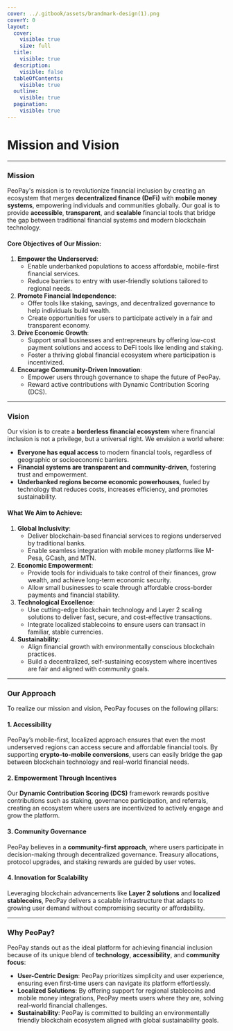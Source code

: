```yaml
---
cover: ../.gitbook/assets/brandmark-design(1).png
coverY: 0
layout:
  cover:
    visible: true
    size: full
  title:
    visible: true
  description:
    visible: false
  tableOfContents:
    visible: true
  outline:
    visible: true
  pagination:
    visible: true
---
```


# Mission and Vision

***

### **Mission**

PeoPay's mission is to revolutionize financial inclusion by creating an ecosystem that merges **decentralized finance (DeFi)** with **mobile money systems**, empowering individuals and communities globally. Our goal is to provide **accessible**, **transparent**, and **scalable** financial tools that bridge the gap between traditional financial systems and modern blockchain technology.

#### **Core Objectives of Our Mission**:

1. **Empower the Underserved**:
   * Enable underbanked populations to access affordable, mobile-first financial services.
   * Reduce barriers to entry with user-friendly solutions tailored to regional needs.
2. **Promote Financial Independence**:
   * Offer tools like staking, savings, and decentralized governance to help individuals build wealth.
   * Create opportunities for users to participate actively in a fair and transparent economy.
3. **Drive Economic Growth**:
   * Support small businesses and entrepreneurs by offering low-cost payment solutions and access to DeFi tools like lending and staking.
   * Foster a thriving global financial ecosystem where participation is incentivized.
4. **Encourage Community-Driven Innovation**:
   * Empower users through governance to shape the future of PeoPay.
   * Reward active contributions with Dynamic Contribution Scoring (DCS).

***

### **Vision**

Our vision is to create a **borderless financial ecosystem** where financial inclusion is not a privilege, but a universal right. We envision a world where:

* **Everyone has equal access** to modern financial tools, regardless of geographic or socioeconomic barriers.
* **Financial systems are transparent and community-driven**, fostering trust and empowerment.
* **Underbanked regions become economic powerhouses**, fueled by technology that reduces costs, increases efficiency, and promotes sustainability.

#### **What We Aim to Achieve:**

1. **Global Inclusivity**:
   * Deliver blockchain-based financial services to regions underserved by traditional banks.
   * Enable seamless integration with mobile money platforms like M-Pesa, GCash, and MTN.
2. **Economic Empowerment**:
   * Provide tools for individuals to take control of their finances, grow wealth, and achieve long-term economic security.
   * Allow small businesses to scale through affordable cross-border payments and financial stability.
3. **Technological Excellence**:
   * Use cutting-edge blockchain technology and Layer 2 scaling solutions to deliver fast, secure, and cost-effective transactions.
   * Integrate localized stablecoins to ensure users can transact in familiar, stable currencies.
4. **Sustainability**:
   * Align financial growth with environmentally conscious blockchain practices.
   * Build a decentralized, self-sustaining ecosystem where incentives are fair and aligned with community goals.

***

### **Our Approach**

To realize our mission and vision, PeoPay focuses on the following pillars:

#### **1. Accessibility**

PeoPay’s mobile-first, localized approach ensures that even the most underserved regions can access secure and affordable financial tools. By supporting **crypto-to-mobile conversions**, users can easily bridge the gap between blockchain technology and real-world financial needs.

#### **2. Empowerment Through Incentives**

Our **Dynamic Contribution Scoring (DCS)** framework rewards positive contributions such as staking, governance participation, and referrals, creating an ecosystem where users are incentivized to actively engage and grow the platform.

#### **3. Community Governance**

PeoPay believes in a **community-first approach**, where users participate in decision-making through decentralized governance. Treasury allocations, protocol upgrades, and staking rewards are guided by user votes.

#### **4. Innovation for Scalability**

Leveraging blockchain advancements like **Layer 2 solutions** and **localized stablecoins**, PeoPay delivers a scalable infrastructure that adapts to growing user demand without compromising security or affordability.

***

### **Why PeoPay?**

PeoPay stands out as the ideal platform for achieving financial inclusion because of its unique blend of **technology**, **accessibility**, and **community focus**:

* **User-Centric Design**: PeoPay prioritizes simplicity and user experience, ensuring even first-time users can navigate its platform effortlessly.
* **Localized Solutions**: By offering support for regional stablecoins and mobile money integrations, PeoPay meets users where they are, solving real-world financial challenges.
* **Sustainability**: PeoPay is committed to building an environmentally friendly blockchain ecosystem aligned with global sustainability goals.
